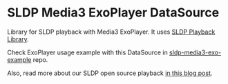# SLDP Media3 ExoPlayer DataSource
Library for SLDP playback with Media3 ExoPlayer. It uses [SLDP Playback Library](https://github.com/Softvelum/sldp-playback-library).

Check ExoPlayer usage example with this DataSource in [sldp-media3-exo-example](https://github.com/Softvelum/sldp-media3-exo-example) repo.

Also, read more about our SLDP open source playback [in this blog post](https://softvelum.com/2025/08/sldp-exoplayer-media3-open-source/).
